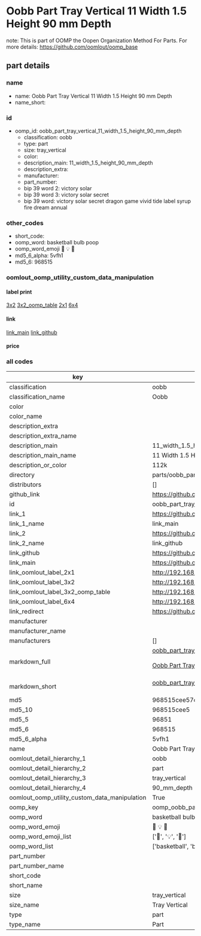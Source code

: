 # Oobb Part Tray Vertical 11 Width 1.5 Height 90 mm Depth  

note: This is part of OOMP the Oopen Organization Method For Parts. For more details: https://github.com/oomlout/oomp_base

##  part details
  







### name
* name: Oobb Part Tray Vertical 11 Width 1.5 Height 90 mm Depth
* name_short: 
### id
* oomp_id: oobb_part_tray_vertical_11_width_1.5_height_90_mm_depth
  * classification: oobb
  * type: part
  * size: tray_vertical
  * color: 
  * description_main: 11_width_1.5_height_90_mm_depth
  * description_extra: 
  * manufacturer: 
  * part_number: 
  * bip 39 word 2: victory solar
  * bip 39 word 3: victory solar secret
  * bip 39 word: victory solar secret dragon game vivid tide label syrup fire dream annual

### other_codes
* short_code: 
* oomp_word: basketball bulb poop
* oomp_word_emoji :basketball: :bulb: :poop:
* md5_6_alpha: 5vfh1
* md5_6: 968515






### oomlout_oomp_utility_custom_data_manipulation
#### label print
[3x2](http://192.168.1.245:1112/?label=oomp%205vfh1)
[3x2_oomp_table](http://192.168.1.108:1112/?label=oomp%205vfh1)
[2x1](http://192.168.1.242:1112/?label=oomp%205vfh1)
[6x4](http://192.168.1.55:1112/?label=oomp%205vfh1)    

#### link

[link_main](https://github.com/oomlout/oomlout_oomp_version_1_messy/tree/main/parts/oobb_part_tray_vertical_11_width_1.5_height_90_mm_depth) [link_github](https://github.com/oomlout/oomlout_oomp_version_1_messy/tree/main/parts/oobb_part_tray_vertical_11_width_1.5_height_90_mm_depth)                             

#### price







### all codes 
| key | value |  
| --- | --- |  
| classification | oobb |  
| classification_name | Oobb |  
| color |  |  
| color_name |  |  
| description_extra |  |  
| description_extra_name |  |  
| description_main | 11_width_1.5_height_90_mm_depth |  
| description_main_name | 11 Width 1.5 Height 90 mm Depth |  
| description_or_color | 112k |  
| directory | parts/oobb_part_tray_vertical_11_width_1.5_height_90_mm_depth |  
| distributors | [] |  
| github_link | https://github.com/oomlout/oomlout_oomp_part_src/tree/main/parts/oobb_part_tray_vertical_11_width_1.5_height_90_mm_depth |  
| id | oobb_part_tray_vertical_11_width_1.5_height_90_mm_depth |  
| link_1 | https://github.com/oomlout/oomlout_oomp_version_1_messy/tree/main/parts/oobb_part_tray_vertical_11_width_1.5_height_90_mm_depth |  
| link_1_name | link_main |  
| link_2 | https://github.com/oomlout/oomlout_oomp_version_1_messy/tree/main/parts/oobb_part_tray_vertical_11_width_1.5_height_90_mm_depth |  
| link_2_name | link_github |  
| link_github | https://github.com/oomlout/oomlout_oomp_version_1_messy/tree/main/parts/oobb_part_tray_vertical_11_width_1.5_height_90_mm_depth |  
| link_main | https://github.com/oomlout/oomlout_oomp_version_1_messy/tree/main/parts/oobb_part_tray_vertical_11_width_1.5_height_90_mm_depth |  
| link_oomlout_label_2x1 | http://192.168.1.242:1112/?label=oomp%205vfh1 |  
| link_oomlout_label_3x2 | http://192.168.1.245:1112/?label=oomp%205vfh1 |  
| link_oomlout_label_3x2_oomp_table | http://192.168.1.108:1112/?label=oomp%205vfh1 |  
| link_oomlout_label_6x4 | http://192.168.1.55:1112/?label=oomp%205vfh1 |  
| link_redirect | https://github.com/oomlout/oomlout_oomp_version_1_messy/tree/main/parts/oobb_part_tray_vertical_11_width_1.5_height_90_mm_depth |  
| manufacturer |  |  
| manufacturer_name |  |  
| manufacturers | [] |  
| markdown_full | [oobb_part_tray_vertical_11_width_1.5_height_90_mm_depth](none)<br>[](none)<br>[Oobb Part Tray Vertical 11 Width 1.5 Height 90 Mm Depth](none)<br><br> |  
| markdown_short | [oobb_part_tray_vertical_11_width_1.5_height_90_mm_depth](none)<br><br> |  
| md5 | 968515cee57c3c3bd4af942185339f9d |  
| md5_10 | 968515cee5 |  
| md5_5 | 96851 |  
| md5_6 | 968515 |  
| md5_6_alpha | 5vfh1 |  
| name | Oobb Part Tray Vertical 11 Width 1.5 Height 90 mm Depth |  
| oomlout_detail_hierarchy_1 | oobb |  
| oomlout_detail_hierarchy_2 | part |  
| oomlout_detail_hierarchy_3 | tray_vertical |  
| oomlout_detail_hierarchy_4 | 90_mm_depth |  
| oomlout_oomp_utility_custom_data_manipulation | True |  
| oomp_key | oomp_oobb_part_tray_vertical_11_width_1.5_height_90_mm_depth |  
| oomp_word | basketball bulb poop |  
| oomp_word_emoji | :basketball: :bulb: :poop: |  
| oomp_word_emoji_list | [':basketball:', ':bulb:', ':poop:'] |  
| oomp_word_list | ['basketball', 'bulb', 'poop'] |  
| part_number |  |  
| part_number_name |  |  
| short_code |  |  
| short_name |  |  
| size | tray_vertical |  
| size_name | Tray Vertical |  
| type | part |  
| type_name | Part |  
